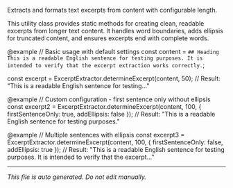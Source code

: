 Extracts and formats text excerpts from content with configurable length.This utility class provides static methods for creating clean, readable excerptsfrom longer text content. It handles word boundaries, adds ellipsis for truncatedcontent, and ensures excerpts end with complete words.@example// Basic usage with default settingsconst content = `## HeadingThis is a readable English sentence for testing purposes.It is intended to verify that the excerpt extraction works correctly.`;const excerpt = ExcerptExtractor.determineExcerpt(content, 50);// Result: "This is a readable English sentence for testing..."@example// Custom configuration - first sentence only without ellipsisconst excerpt2 = ExcerptExtractor.determineExcerpt(content, 100, {  firstSentenceOnly: true,  addEllipsis: false});// Result: "This is a readable English sentence for testing purposes."@example// Multiple sentences with ellipsisconst excerpt3 = ExcerptExtractor.determineExcerpt(content, 100, {  firstSentenceOnly: false,  addEllipsis: true});// Result: "This is a readable English sentence for testing purposes. It is intended to verify that the excerpt..."

---

*This file is auto generated. Do not edit manually.*